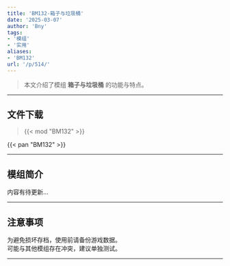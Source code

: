 ```yaml
---
title: 'BM132-箱子与垃圾桶'
date: '2025-03-07'
author: 'Bny'
tags:
- '模组'
- '实用'
aliases:
- 'BM132'
url: '/p/514/'
---
```


> 本文介绍了模组 **箱子与垃圾桶** 的功能与特点。

---

## 文件下载  

> {{< mod "BM132" >}}  

{{< pan "BM132" >}}  

---

## 模组简介

>  
内容有待更新...  

---

## 注意事项

>  
为避免损坏存档，使用前请备份游戏数据。  
可能与其他模组存在冲突，建议单独测试。  

---

